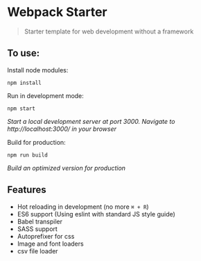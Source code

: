 # Webpack Starter
> Starter template for web development without a framework

To use:
---
Install node modules:
  ```
  npm install
  ```

Run in development mode:
  ```
  npm start
  ```
  _Start a local development server at port 3000. Navigate to http://localhost:3000/ in your browser_

Build for production:
  ```
  npm run build
  ```
  _Build an optimized version for production_

Features
---
* Hot reloading in development (no more `⌘ + R`)
* ES6 support (Using eslint with standard JS style guide)
* Babel transpiler
* SASS support
* Autoprefixer for css
* Image and font loaders
* csv file loader
